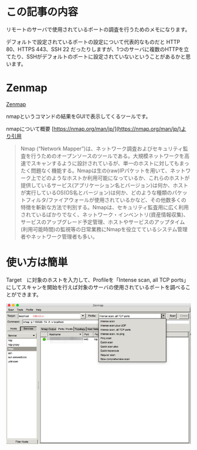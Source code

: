 # この記事の内容

リモートのサーバで使用されているポートの調査を行うためのメモになります。

デフォルトで設定されているポートの設定について代表的なものだと
HTTP 80、HTTPS 443、SSH 22
だったりしますが、1つのサーバに複数のHTTPを立てたり、SSHがデフォルトのポートに設定されていないということがあるかと思います。

# Zenmap
[Zenmap](https://nmap.org/zenmap/)

nmapというコマンドの結果をGUIで表示してくるツールです。

nmapについて概要
[https://nmap.org/man/jp/](https://nmap.org/man/jp/)より引用

> Nmap (“Network Mapper”)は、ネットワーク調査およびセキュリティ監査を行うためのオープンソースのツールである。大規模ネットワークを高速でスキャンするように設計されているが、単一のホストに対してもまったく問題なく機能する。Nmapは生の(raw)IPパケットを用いて、ネットワーク上でどのようなホストか利用可能になっているか、これらのホストが提供しているサービス(アプリケーション名とバージョン)は何か、ホストが実行しているOS(OS名とバージョン)は何か、どのような種類のパケットフィルタ/ファイアウォールが使用されているかなど、その他数多くの特徴を斬新な方法で判別する。Nmapは、セキュリティ監査用に広く利用されているばかりでなく、ネットワーク・インベントリ(資産情報収集)、サービスのアップグレード予定管理、ホストやサービスのアップタイム(利用可能時間)の監視等の日常業務にNmapを役立てているシステム管理者やネットワーク管理者も多い。


# 使い方は簡単

Target　に対象のホストを入力して、Profileを「Intense scan, all TCP ports」にしてスキャンを開始を行えば対象のサーバの使用されているポートを調べることができます。

![スクリーンショット 2016-03-26 15.45.49.jpg](0-md.jpeg)
